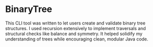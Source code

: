 # BinaryTree

This CLI tool was written to let users create and validate binary tree structures. I used recursion extensively to implement traversals and structural checks like balance and symmetry. It helped solidify my understanding of trees while encouraging clean, modular Java code.
